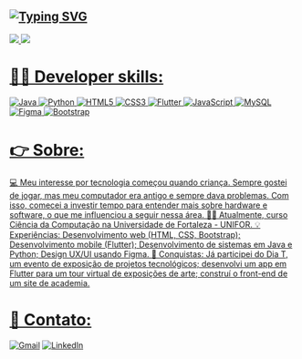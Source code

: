 [![Typing SVG](https://readme-typing-svg.demolab.com/?lines=Eae,+Guilherme+Braga+aqui!+💻)](https://git.io/typing-svg)
----------------------------------------------------------

<div>
  <a href="https://github.com/Aureli-O">
  <img src="https://github-readme-stats.vercel.app/api?username=GuilhermeBrga&show_icons=true&theme=aura&include_all_commits=true&count_public=true"/>
  <img   src="https://github-readme-stats.vercel.app/api/top-langs/?username=GuilhermeBrga&layout=compact&langs_count=7&theme=aura"/>
</div>


# 👨‍💻 Developer skills:
![Java](https://img.shields.io/badge/java-%23ED8B00.svg?style=for-the-badge&logo=java&logoColor=white)
![Python](https://img.shields.io/badge/python-3670A0?style=for-the-badge&logo=python&logoColor=ffdd54)
![HTML5](https://img.shields.io/badge/html5-%23E34F26.svg?style=for-the-badge&logo=html5&logoColor=white)
![CSS3](https://img.shields.io/badge/css3-%231572B6.svg?style=for-the-badge&logo=css3&logoColor=white)
![Flutter](https://img.shields.io/badge/Flutter-%2302569B.svg?style=for-the-badge&logo=Flutter&logoColor=white)
![JavaScript](https://img.shields.io/badge/javascript-%23323330.svg?style=for-the-badge&logo=javascript&logoColor=%23F7DF1E) 
![MySQL](https://img.shields.io/badge/mysql-4479A1.svg?style=for-the-badge&logo=mysql&logoColor=white)
![Figma](https://img.shields.io/badge/figma-%23F24E1E.svg?style=for-the-badge&logo=figma&logoColor=white)
![Bootstrap](https://img.shields.io/badge/bootstrap-%238511FA.svg?style=for-the-badge&logo=bootstrap&logoColor=white)


# 👉 Sobre:



💻 Meu interesse por tecnologia começou quando criança. Sempre gostei de jogar, mas meu computador era antigo e sempre dava problemas. Com isso, comecei a investir tempo para entender mais sobre hardware e software, o que me influenciou a seguir nessa área.
👨‍🎓 Atualmente, curso Ciência da Computação na Universidade de Fortaleza - UNIFOR.
💡 Experiências: Desenvolvimento web (HTML, CSS, Bootstrap); Desenvolvimento mobile (Flutter); Desenvolvimento de sistemas em Java e Python; Design UX/UI usando Figma.
🧾 Conquistas: Já participei do Dia T, um evento de exposição de projetos tecnológicos; desenvolvi um app em Flutter para um tour virtual de exposições de arte; construí o front-end de um site de academia.

# 📧 Contato: 
[![Gmail](https://img.shields.io/badge/Gmail-D14836?style=for-the-badge&logo=gmail&logoColor=white)](mailto:guilhermebragacnts@gmail.com) [![LinkedIn](https://img.shields.io/badge/linkedin-%230077B5.svg?style=for-the-badge&logo=linkedin&logoColor=white)](https://www.linkedin.com/in/joaoguilhermebraganascimento/)

